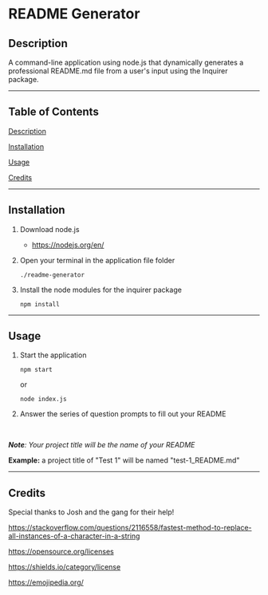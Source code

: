# README Generator


## Description

A command-line application using node.js that dynamically generates a professional README.md file from a user's input using the Inquirer package.

---

## Table of Contents

[Description](#description)

[Installation](#installation)

[Usage](#usage)

[Credits](#credits)

---

## Installation

1. Download node.js 

    * https://nodejs.org/en/

2. Open your terminal in the application file folder
    
    `./readme-generator`

2. Install the node modules for the inquirer package
    ```
    npm install
    ```

---

## Usage

1. Start the application
    ```
    npm start
    ```
    or

    ```
    node index.js
    ```
2. Answer the series of question prompts to fill out your README

<br>

***Note**: Your project title will be the name of your README*

**Example:** a project title of "Test 1"  will be named "test-1_README.md"

---

## Credits

Special thanks to Josh and the gang for their help!

https://stackoverflow.com/questions/2116558/fastest-method-to-replace-all-instances-of-a-character-in-a-string

https://opensource.org/licenses

https://shields.io/category/license

https://emojipedia.org/

